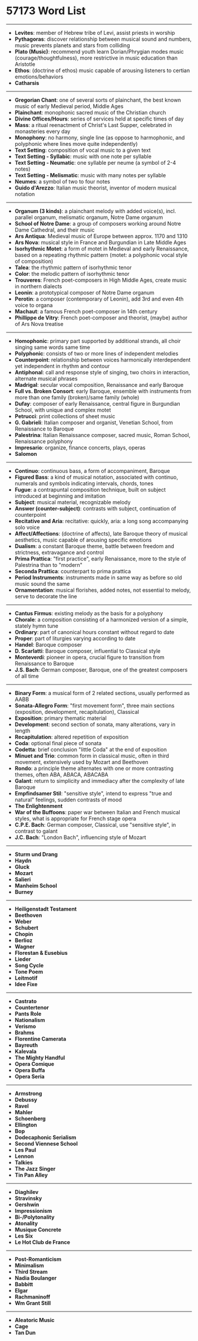 # 57173 Word List

---

- __Levites__: member of Hebrew tribe of Levi, assist priests in worship
- __Pythagoras__: discover relationship between musical sound and numbers, music prevents planets and stars from colliding
- __Plato (Music)__: recommend youth learn Dorian/Phrygian modes music (courage/thoughtfulness), more restrictive in music education than Aristotle
- __Ethos__: (doctrine of ethos) music capable of arousing listeners to certian emotions/behaviors
- __Catharsis__

---

- __Gregorian Chant__: one of several sorts of plainchant, the best known music of early Medieval period, Middle Ages
- __Plainchant__: monophonic sacred music of the Christian church
- __Divine Offices/Hours__: series of services held at specific times of day
- __Mass__: a ritual reenactment of Christ's Last Supper, celebrated in monasteries every day
- __Monophony__: no harmony, single line (as oppose to harmophonic, and polyphonic where lines move quite independently)
- __Text Setting__: composition of vocal music to a given text
- __Text Setting - Syllabic__: music with one note per syllable
- __Text Setting - Neumatic__: one syllable per neume (a symbol of 2-4 notes)
- __Text Setting - Melismatic__: music with many notes per syllable
- __Neumes__: a symbol of two to four notes
- __Guido d'Arezzo__: Italian music theorist, inventor of modern musical notation

---

- __Organum (3 kinds)__: a plainchant melody with added voice(s), incl. parallel organum, melismatic organum, Notre Dame organum
- __School of Notre Dame__: a group of composers working around Notre Dame Cathedral, and their music
- __Ars Antiqua__: Medieval music of Europe between approx. 1170 and 1310
- __Ars Nova__: musical style in France and Burgundian in Late Middle Ages
- __Isorhythmic Motet__: a form of motet in Medieval and early Renaissance, based on a repeating rhythmic pattern (motet: a polyphonic vocal style of composition)
- __Talea__: the rhythmic pattern of isorhythmic tenor
- __Color__: the melodic pattern of isorhythmic tenor
- __Trouveres__: French poet-composers in High Middle Ages, create music in northern dialects
- __Leonin__: a prototypical composer of Notre Dame organum
- __Perotin__: a composer (contemporary of Leonin), add 3rd and even 4th voice to organa
- __Machaut__: a famous French poet-composer in 14th century
- __Phillippe de Vitry__: French poet-composer and theorist, (maybe) author of Ars Nova treatise

---

- __Homophonic__: primary part supported by additional strands, all choir singing same words same time
- __Polyphonic__: consists of two or more lines of independent melodies
- __Counterpoint__: relationship between voices harmonically interdependent yet independent in rhythm and contour
- __Antiphonal__: call and response style of singing, two choirs in interaction, alternate musical phrases
- __Madrigal__: secular vocal composition, Renaissance and early Baroque
- __Full vs. Broken Consort__: early Baroque, ensemble with instruments from more than one family (broken)/same family (whole)
- __Dufay__: composer of early Renaissance, central figure in Burgundian School, with unique and complex motet
- __Petrucci__: print collections of sheet music
- __G. Gabrieli__: Italian composer and organist, Venetian School, from Renaissance to Baroque
- __Palestrina__: Italian Renaissance composer, sacred music, Roman School, Renaissance polyphony
- __Impresario__: organize, finance concerts, plays, operas
- __Salomon__

---

- __Continuo__: continuous bass, a form of accompaniment, Baroque
- __Figured Bass__: a kind of musical notation, associated with continuo, numerals and symbols indicating intervals, chords, tones
- __Fugue__: a contrapuntal composition technique, built on subject introduced at beginning and imitation
- __Subject__: musical material, recognizable melody
- __Answer (counter-subject)__: contrasts with subject, continuation of counterpoint
- __Recitative and Aria__: recitative: quickly, aria: a long song accompanying solo voice
- __Affect/Affections__: (doctrine of affects), late Baroque theory of musical aesthetics, music capable of arousing specific emotions
- __Dualism__: a constant Baroque theme, battle between freedom and strictness, extravagance and control
- __Prima Prattica__: "first practice", early Renaissance, more to the style of Palestrina than to "modern"
- __Seconda Prattica__: counterpart to prima prattica
- __Period Instruments__: instruments made in same way as before so old music sound the same
- __Ornamentation__: musical florishes, added notes, not essential to melody, serve to decorate the line

---

- __Cantus Firmus__: existing melody as the basis for a polyphony
- __Chorale__: a composition consisting of a harmonized version of a simple, stately hymn tune
- __Ordinary__: part of canonical hours constant without regard to date
- __Proper__: part of liturgies varying according to date
- __Handel__: Baroque composer
- __D. Scarlatti__: Baroque composer, influential to Classical style
- __Monteverdi__: pioneer in opera, crucial figure to transition from Renaissance to Baroque
- __J.S. Bach__: German composer, Baroque, one of the greatest composers of all time

---

- __Binary Form__: a musical form of 2 related sections, usually performed as AABB
- __Sonata-Allegro Form__: "first movement form", three main sections (exposition, development, recapitulation), Classical
- __Exposition__: primary thematic material
- __Development__: second section of sonata, many alterations, vary in length
- __Recapitulation__: altered repetition of exposition
- __Coda__: optional final piece of sonata
- __Codetta__: brief conclusion "little Coda" at the end of exposition
- __Minuet and Trio__: common form in classical music, often in third movement, extensively used by Mozart and Beethoven
- __Rondo__: a principle theme alternates with one or more contrasting themes, often ABA, ABACA, ABACABA
- __Galant__: return to simplicity and immediacy after the complexity of late Baroque
- __Empfindsamer Stil__: "sensitive style", intend to express "true and natural" feelings, sudden contrasts of mood
- __The Enlightenment__
- __War of the Buffoons__: paper war between Italian and French musical styles, what is appropriate for French stage opera
- __C.P.E. Bach__: German composer, Classical, use "sensitive style", in contrast to galant
- __J.C. Bach__: "London Bach", influencing style of Mozart

---

- __Sturm und Drang__
- __Haydn__
- __Gluck__
- __Mozart__
- __Salieri__
- __Manheim School__
- __Burney__

---

- __Heiligenstadt Testament__
- __Beethoven__
- __Weber__
- __Schubert__
- __Chopin__
- __Berlioz__
- __Wagner__
- __Florestan & Eusebius__
- __Lieder__
- __Song Cycle__
- __Tone Poem__
- __Leitmotif__
- __Idee Fixe__

---

- __Castrato__
- __Countertenor__
- __Pants Role__
- __Nationalism__
- __Verismo__
- __Brahms__
- __Florentine Camerata__
- __Bayreuth__
- __Kalevala__
- __The Mighty Handful__
- __Opera Comique__
- __Opera Buffa__
- __Opera Seria__

---

- __Armstrong__
- __Debussy__
- __Ravel__
- __Mahler__
- __Schoenberg__
- __Ellington__
- __Bop__
- __Dodecaphonic Serialism__
- __Second Viennese School__
- __Les Paul__
- __Lennon__
- __Talkies__
- __The Jazz Singer__
- __Tin Pan Alley__

---

- __Diaghilev__
- __Stravinsky__
- __Gershwin__
- __Impressionism__
- __Bi-/Polytonality__
- __Atonality__
- __Musique Concrete__
- __Les Six__
- __Le Hot Club de France__

---

- __Post-Romanticism__
- __Minimalism__
- __Third Stream__
- __Nadia Boulanger__
- __Babbitt__
- __Elgar__
- __Rachmaninoff__
- __Wm Grant Still__

---

- __Aleatoric Music__
- __Cage__
- __Tan Dun__

